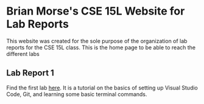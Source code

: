 # Brian Morse's CSE 15L Website for Lab Reports

This website was created for the sole purpose of the organization of lab reports for the CSE 15L class. This is the home page to be able to reach the different labs

## Lab Report 1 
Find the first lab [here](CSE15L%20Lab1/lab-report-1.html). It is a tutorial on the basics of setting up Visual Studio Code, Git, and learning some basic terminal commands.
